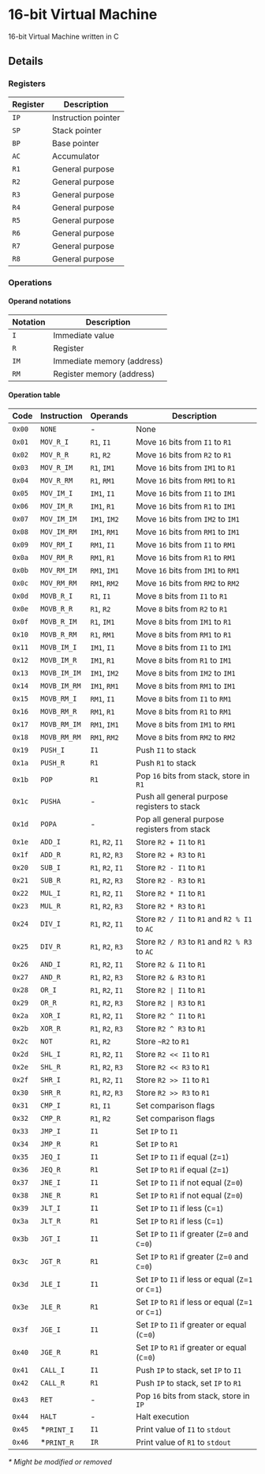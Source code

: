 # 16-bit Virtual Machine

16-bit Virtual Machine written in C

## Details

### Registers

| Register | Description                                                     |
|----------|-----------------------------------------------------------------|
| `IP`     | Instruction pointer                                             |
| `SP`     | Stack pointer                                                   |
| `BP`     | Base pointer                                                    |
| `AC`     | Accumulator                                                     |
| `R1`     | General purpose                                                 |
| `R2`     | General purpose                                                 |
| `R3`     | General purpose                                                 |
| `R4`     | General purpose                                                 |
| `R5`     | General purpose                                                 |
| `R6`     | General purpose                                                 |
| `R7`     | General purpose                                                 |
| `R8`     | General purpose                                                 |

### Operations

#### Operand notations
| Notation | Description                                                     |
|----------|-----------------------------------------------------------------|
| `I`      | Immediate value                                                 |
| `R`      | Register                                                        |
| `IM`     | Immediate memory (address)                                      |
| `RM`     | Register memory (address)                                       |

#### Operation table
| Code   | Instruction  | Operands          | Description                                            |
|--------|--------------|-------------------|--------------------------------------------------------|
| `0x00` | `NONE`       | -                 | None                                                   |
| `0x01` | `MOV_R_I`    | `R1`, `I1`        | Move `16` bits from `I1` to `R1`                       |
| `0x02` | `MOV_R_R`    | `R1`, `R2`        | Move `16` bits from `R2` to `R1`                       |
| `0x03` | `MOV_R_IM`   | `R1`, `IM1`       | Move `16` bits from `IM1` to `R1`                      |
| `0x04` | `MOV_R_RM`   | `R1`, `RM1`       | Move `16` bits from `RM1` to `R1`                      |
| `0x05` | `MOV_IM_I`   | `IM1`, `I1`       | Move `16` bits from `I1` to `IM1`                      |
| `0x06` | `MOV_IM_R`   | `IM1`, `R1`       | Move `16` bits from `R1` to `IM1`                      |
| `0x07` | `MOV_IM_IM`  | `IM1`, `IM2`      | Move `16` bits from `IM2` to `IM1`                     |
| `0x08` | `MOV_IM_RM`  | `IM1`, `RM1`      | Move `16` bits from `RM1` to `IM1`                     |
| `0x09` | `MOV_RM_I`   | `RM1`, `I1`       | Move `16` bits from `I1` to `RM1`                      |
| `0x0a` | `MOV_RM_R`   | `RM1`, `R1`       | Move `16` bits from `R1` to `RM1`                      |
| `0x0b` | `MOV_RM_IM`  | `RM1`, `IM1`      | Move `16` bits from `IM1` to `RM1`                     |
| `0x0c` | `MOV_RM_RM`  | `RM1`, `RM2`      | Move `16` bits from `RM2` to `RM2`                     |
| `0x0d` | `MOVB_R_I`   | `R1`, `I1`        | Move `8` bits from `I1` to `R1`                        |
| `0x0e` | `MOVB_R_R`   | `R1`, `R2`        | Move `8` bits from `R2` to `R1`                        |
| `0x0f` | `MOVB_R_IM`  | `R1`, `IM1`       | Move `8` bits from `IM1` to `R1`                       |
| `0x10` | `MOVB_R_RM`  | `R1`, `RM1`       | Move `8` bits from `RM1` to `R1`                       |
| `0x11` | `MOVB_IM_I`  | `IM1`, `I1`       | Move `8` bits from `I1` to `IM1`                       |
| `0x12` | `MOVB_IM_R`  | `IM1`, `R1`       | Move `8` bits from `R1` to `IM1`                       |
| `0x13` | `MOVB_IM_IM` | `IM1`, `IM2`      | Move `8` bits from `IM2` to `IM1`                      |
| `0x14` | `MOVB_IM_RM` | `IM1`, `RM1`      | Move `8` bits from `RM1` to `IM1`                      |
| `0x15` | `MOVB_RM_I`  | `RM1`, `I1`       | Move `8` bits from `I1` to `RM1`                       |
| `0x16` | `MOVB_RM_R`  | `RM1`, `R1`       | Move `8` bits from `R1` to `RM1`                       |
| `0x17` | `MOVB_RM_IM` | `RM1`, `IM1`      | Move `8` bits from `IM1` to `RM1`                      |
| `0x18` | `MOVB_RM_RM` | `RM1`, `RM2`      | Move `8` bits from `RM2` to `RM2`                      |
| `0x19` | `PUSH_I`     | `I1`              | Push `I1` to stack                                     |
| `0x1a` | `PUSH_R`     | `R1`              | Push `R1` to stack                                     |
| `0x1b` | `POP`        | `R1`              | Pop `16` bits from stack, store in `R1`                |
| `0x1c` | `PUSHA`      | -                 | Push all general purpose registers to stack            |
| `0x1d` | `POPA`       | -                 | Pop all general purpose registers from stack           |
| `0x1e` | `ADD_I`      | `R1`, `R2`, `I1`  | Store `R2 + I1` to `R1`                                |
| `0x1f` | `ADD_R`      | `R1`, `R2`, `R3`  | Store `R2 + R3` to `R1`                                |
| `0x20` | `SUB_I`      | `R1`, `R2`, `I1`  | Store `R2 - I1` to `R1`                                |
| `0x21` | `SUB_R`      | `R1`, `R2`, `R3`  | Store `R2 - R3` to `R1`                                |
| `0x22` | `MUL_I`      | `R1`, `R2`, `I1`  | Store `R2 * I1` to `R1`                                |
| `0x23` | `MUL_R`      | `R1`, `R2`, `R3`  | Store `R2 * R3` to `R1`                                |
| `0x24` | `DIV_I`      | `R1`, `R2`, `I1`  | Store `R2 / I1` to `R1` and `R2 % I1` to `AC`          |
| `0x25` | `DIV_R`      | `R1`, `R2`, `R3`  | Store `R2 / R3` to `R1` and `R2 % R3` to `AC`          |
| `0x26` | `AND_I`      | `R1`, `R2`, `I1`  | Store `R2 & I1` to `R1`                                |
| `0x27` | `AND_R`      | `R1`, `R2`, `R3`  | Store `R2 & R3` to `R1`                                |
| `0x28` | `OR_I`       | `R1`, `R2`, `I1`  | Store `R2 \| I1` to `R1`                               |
| `0x29` | `OR_R`       | `R1`, `R2`, `R3`  | Store `R2 \| R3` to `R1`                               |
| `0x2a` | `XOR_I`      | `R1`, `R2`, `I1`  | Store `R2 ^ I1` to `R1`                                |
| `0x2b` | `XOR_R`      | `R1`, `R2`, `R3`  | Store `R2 ^ R3` to `R1`                                |
| `0x2c` | `NOT`        | `R1`, `R2`        | Store `~R2` to `R1`                                    |
| `0x2d` | `SHL_I`      | `R1`, `R2`, `I1`  | Store `R2 << I1` to `R1`                               |
| `0x2e` | `SHL_R`      | `R1`, `R2`, `R3`  | Store `R2 << R3` to `R1`                               |
| `0x2f` | `SHR_I`      | `R1`, `R2`, `I1`  | Store `R2 >> I1` to `R1`                               |
| `0x30` | `SHR_R`      | `R1`, `R2`, `R3`  | Store `R2 >> R3` to `R1`                               |
| `0x31` | `CMP_I`      | `R1`, `I1`        | Set comparison flags                                   |
| `0x32` | `CMP_R`      | `R1`, `R2`        | Set comparison flags                                   |
| `0x33` | `JMP_I`      | `I1`              | Set `IP` to `I1`                                       |
| `0x34` | `JMP_R`      | `R1`              | Set `IP` to `R1`                                       |
| `0x35` | `JEQ_I`      | `I1`              | Set `IP` to `I1` if equal (`Z`=`1`)                    |
| `0x36` | `JEQ_R`      | `R1`              | Set `IP` to `R1` if equal (`Z`=`1`)                    |
| `0x37` | `JNE_I`      | `I1`              | Set `IP` to `I1` if not equal (`Z`=`0`)                |
| `0x38` | `JNE_R`      | `R1`              | Set `IP` to `R1` if not equal (`Z`=`0`)                |
| `0x39` | `JLT_I`      | `I1`              | Set `IP` to `I1` if less (`C`=`1`)                     |
| `0x3a` | `JLT_R`      | `R1`              | Set `IP` to `R1` if less (`C`=`1`)                     |
| `0x3b` | `JGT_I`      | `I1`              | Set `IP` to `I1` if greater (`Z`=`0` and `C`=`0`)      |
| `0x3c` | `JGT_R`      | `R1`              | Set `IP` to `R1` if greater (`Z`=`0` and `C`=`0`)      |
| `0x3d` | `JLE_I`      | `I1`              | Set `IP` to `I1` if less or equal (`Z`=`1` or `C`=`1`) |
| `0x3e` | `JLE_R`      | `R1`              | Set `IP` to `R1` if less or equal (`Z`=`1` or `C`=`1`) |
| `0x3f` | `JGE_I`      | `I1`              | Set `IP` to `I1` if greater or equal (`C`=`0`)         |
| `0x40` | `JGE_R`      | `R1`              | Set `IP` to `R1` if greater or equal (`C`=`0`)         |
| `0x41` | `CALL_I`     | `I1`              | Push `IP` to stack, set `IP` to `I1`                   |
| `0x42` | `CALL_R`     | `R1`              | Push `IP` to stack, set `IP` to `R1`                   |
| `0x43` | `RET`        | -                 | Pop `16` bits from stack, store in `IP`                |
| `0x44` | `HALT`       | -                 | Halt execution                                         |
| `0x45` | *`PRINT_I`   | `I1`              | Print value of `I1` to `stdout`                        |
| `0x46` | *`PRINT_R`   | `IR`              | Print value of `R1` to `stdout`                        |

_* Might be modified or removed_

